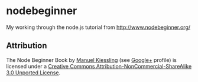 nodebeginner
============

My working through the node.js tutorial from http://www.nodebeginner.org/

Attribution
-----------
The Node Beginner Book by [Manuel Kiessling](http://manuel.kiessling.net/) (see [Google+](https://plus.google.com/100272082905360445612?rel=author) profile) is licensed under a 
[Creative Commons Attribution-NonCommercial-ShareAlike 3.0 Unported License](http://creativecommons.org/licenses/by-nc-sa/3.0/). 

